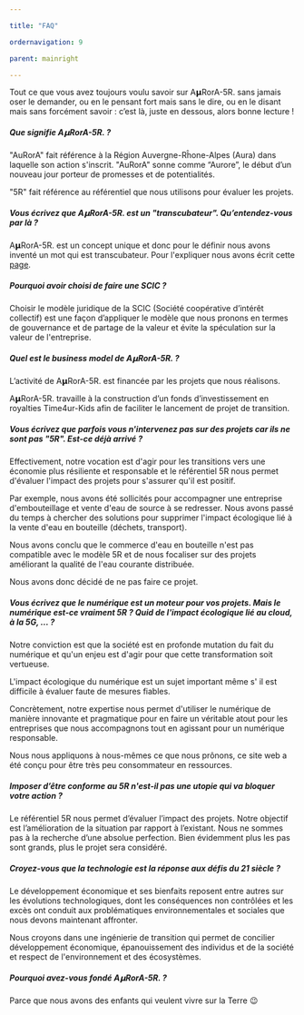 ```yaml
---

title: "FAQ"

ordernavigation: 9

parent: mainright

---
```


Tout ce que vous avez toujours voulu savoir sur A𝝻RorA-5R. sans jamais oser le demander, ou en le pensant fort mais sans le dire, ou en le disant mais sans forcément savoir : c’est là, juste en dessous, alors bonne lecture !

##### Que signifie A𝝻RorA-5R. ?

"AuRorA" fait référence à la Région Auvergne-Rĥone-Alpes (Aura) dans laquelle son action s'inscrit. "AuRorA" sonne comme “Aurore”, le début d’un nouveau jour porteur de promesses et de potentialités.

"5R" fait référence au référentiel que nous utilisons pour évaluer les projets.

##### Vous écrivez que A𝝻RorA-5R. est un "transcubateur". Qu’entendez-vous par là ?

A𝝻RorA-5R. est un concept unique et donc pour le définir nous avons inventé un mot qui est transcubateur. Pour l'expliquer nous avons écrit cette [page](https://www.google.com/url?q=https://aurora-5r.fr/transcubateur/&sa=D&source=editors&ust=1612786984648000&usg=AOvVaw3VQAu85OEvaAq4KPvMI9pb).

##### Pourquoi avoir choisi de faire une SCIC ?

Choisir le modèle juridique de la SCIC (Société coopérative d’intérêt collectif) est une façon d’appliquer le modèle que nous pronons en termes de gouvernance et de partage de la valeur et évite la spéculation sur la valeur de l'entreprise.

##### Quel est le business model de A𝝻RorA-5R. ?

L’activité de A𝝻RorA-5R. est financée par les projets que nous réalisons. 

A𝝻RorA-5R. travaille à la construction d’un fonds d’investissement en royalties Time4ur-Kids afin de faciliter le lancement de projet de transition.

##### Vous écrivez que parfois vous n'intervenez pas sur des projets car ils ne sont pas "5R". Est-ce déjà arrivé ?

Effectivement, notre vocation est d'agir pour les transitions vers une économie plus résiliente et responsable et le référentiel 5R nous permet d'évaluer l'impact des projets pour s'assurer qu'il est positif.

Par exemple, nous avons été sollicités pour accompagner une entreprise d'embouteillage et vente d'eau de source à se redresser. Nous avons passé du temps à chercher des solutions pour supprimer l'impact écologique lié à la vente d'eau en bouteille (déchets, transport).

Nous avons conclu que le commerce d'eau en bouteille n'est pas compatible avec le modèle 5R et de nous focaliser sur des projets améliorant la qualité de l'eau courante distribuée.

Nous avons donc décidé de ne pas faire ce projet.

##### Vous écrivez que le numérique est un moteur pour vos projets. Mais le numérique est-ce vraiment 5R ? Quid de l'impact écologique lié au cloud, à la 5G, ... ?

Notre conviction est que la société est en profonde mutation du fait du numérique et qu'un enjeu est d'agir pour que cette transformation soit vertueuse.

L'impact écologique du numérique est un sujet important même s' il est difficile à évaluer faute de mesures fiables.

Concrètement, notre expertise nous permet d'utiliser le numérique de manière innovante et pragmatique pour en faire un véritable atout pour les entreprises que nous accompagnons tout en agissant pour un numérique responsable.

Nous nous appliquons à nous-mêmes ce que nous prônons, ce site web a été conçu pour être très peu consommateur en ressources.

##### Imposer d’être conforme au 5R n'est-il pas une utopie qui va bloquer votre action ?

Le référentiel 5R nous permet d’évaluer l’impact des projets. Notre objectif est l’amélioration de la situation par rapport à l’existant. Nous ne sommes pas à la recherche d’une absolue perfection. Bien évidemment plus les pas sont grands, plus le projet sera considéré.

##### Croyez-vous que la technologie est la réponse aux défis du 21 siècle ?

Le développement économique et ses bienfaits reposent entre autres sur les évolutions technologiques, dont les conséquences non contrôlées et les excès ont conduit aux problématiques environnementales et sociales que nous devons maintenant affronter.

Nous croyons dans une ingénierie de transition qui permet de concilier développement économique, épanouissement des individus et de la société et respect de l'environnement et des écosystèmes.

##### Pourquoi avez-vous fondé A𝝻RorA-5R. ?

Parce que nous avons des enfants qui veulent vivre sur la Terre 😉

